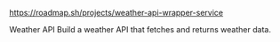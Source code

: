 https://roadmap.sh/projects/weather-api-wrapper-service

Weather API
Build a weather API that fetches and returns weather data.
